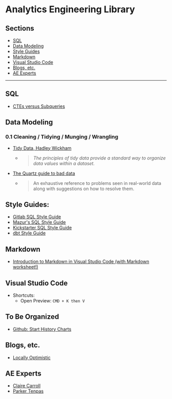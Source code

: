 # Analytics Engineering Library


## Sections
- [SQL](#sql)
- [Data Modeling](#data-modeling)
- [Style Guides](#style-guides)
- [Markdown](#markdown)
- [Visual Studio Code](#visual-studio-code)
- [Blogs, etc.](#blogs-etc)
- [AE Experts](#ae-experts)


---

## SQL

- [CTEs versus Subqueries](https://www.alisa-in.tech/post/2019-10-02-ctes/)


## Data Modeling

### 0.1 Cleaning / Tidying / Munging / Wrangling
- [Tidy Data, Hadley Wickham](https://cran.r-project.org/web/packages/tidyr/vignettes/tidy-data.html) 
    - >*The principles of tidy data provide a standard way to organize data values within a dataset.*
- [The Quartz guide to bad data](https://github.com/Quartz/bad-data-guide)
    - >An exhaustive reference to problems seen in real-world data along with suggestions on how to resolve them.


## Style Guides:
- [Gitlab SQL Style Guide](https://about.gitlab.com/handbook/business-technology/data-team/platform/sql-style-guide/)
- [Mazur's SQL Style Guide](https://github.com/mattm/sql-style-guide)
- [Kickstarter SQL Style Guide](https://gist.github.com/fredbenenson/7bb92718e19138c20591)
- [dbt Style Guide](https://github.com/dbt-labs/corp/blob/main/dbt_style_guide.md)


## Markdown
- [Introduction to Markdown in Visual Studio Code (with Markdown worksheet!)](https://www.youtube.com/watch?v=pTCROLZLhDM)


## Visual Studio Code
- Shortcuts:
    - Open Preview: `CMD + K then V`


## To Be Organized
- [Github: Start History Charts](https://star-history.com/#sqlfluff/sqlfluff&business-science/tidyquant&Date)


## Blogs, etc.
- [Locally Optimistic](https://locallyoptimistic.com/)


## AE Experts
- [Claire Carroll](https://clrcrl.com/)
- [Parker Tenpas](https://pdtenpas.github.io/)
